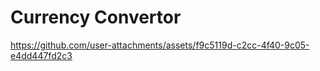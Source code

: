 # Currency Convertor

https://github.com/user-attachments/assets/f9c5119d-c2cc-4f40-9c05-e4dd447fd2c3
